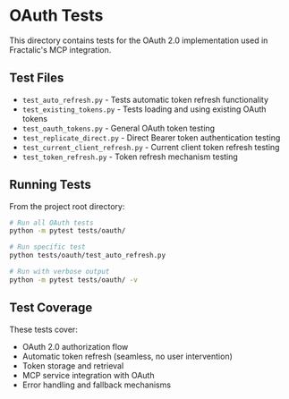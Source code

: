 # OAuth Tests

This directory contains tests for the OAuth 2.0 implementation used in Fractalic's MCP integration.

## Test Files

- `test_auto_refresh.py` - Tests automatic token refresh functionality
- `test_existing_tokens.py` - Tests loading and using existing OAuth tokens  
- `test_oauth_tokens.py` - General OAuth token testing
- `test_replicate_direct.py` - Direct Bearer token authentication testing
- `test_current_client_refresh.py` - Current client token refresh testing
- `test_token_refresh.py` - Token refresh mechanism testing

## Running Tests

From the project root directory:

```bash
# Run all OAuth tests
python -m pytest tests/oauth/

# Run specific test
python tests/oauth/test_auto_refresh.py

# Run with verbose output
python -m pytest tests/oauth/ -v
```

## Test Coverage

These tests cover:
- OAuth 2.0 authorization flow
- Automatic token refresh (seamless, no user intervention)
- Token storage and retrieval
- MCP service integration with OAuth
- Error handling and fallback mechanisms

